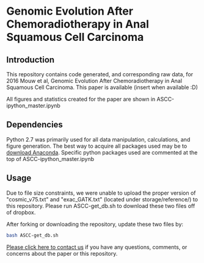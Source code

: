 # Genomic Evolution After Chemoradiotherapy in Anal Squamous Cell Carcinoma
## Introduction
This repository contains code generated, and corresponding raw data, for 2016 Mouw et al, Genomic Evolution After Chemoradiotherapy in Anal Squamous Cell Carcinoma. This paper is available (insert when available :D) 

All figures and statistics created for the paper are shown in ASCC-ipython_master.ipynb

## Dependencies 
Python 2.7 was primarily used for all data manipulation, calculations, and figure generation. The best way to acquire all packages used may be to [download Anaconda](https://www.continuum.io/downloads). Specific python packages used are commented at the top of ASCC-ipython_master.ipynb

## Usage 
Due to file size constraints, we were unable to upload the proper version of "cosmic_v75.txt" and "exac_GATK.txt" (located under storage/reference/) to this repository. Please run ASCC-get_db.sh to download these two files off of dropbox.

After forking or downloading the repository, update these two files by:
```bash
bash ASCC-get_db.sh
```

[Please click here to contact us](https://github.com/vanallenlab/2016-Mouw_ASCC/issues) if you have any questions, comments, or concerns about the paper or this repository. 
